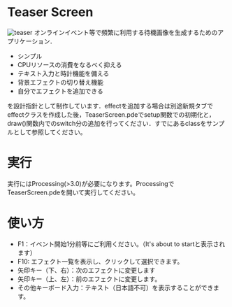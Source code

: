 # Teaser Screen
![teaser](images/teaser.gif)
オンラインイベント等で頻繁に利用する待機画像を生成するためのアプリケーション．
  * シンプル
  * CPUリソースの消費をなるべく抑える
  * テキスト入力と時計機能を備える
  * 背景エフェクトの切り替え機能
  * 自分でエフェクトを追加できる

を設計指針として制作しています．effectを追加する場合は別途新規タブでeffectクラスを作成した後，TeaserScreen.pdeでsetup関数での初期化と，draw()関数内でのswitch分の追加を行ってください．すでにあるclassをサンプルとして参照してください。

# 実行
実行にはProcessing(>3.0)が必要になります。Processingで TeaserScreen.pdeを開いて実行してください。

# 使い方
  * F1：イベント開始1分前等にご利用ください。（It's about to startと表示されます）
  * F10: エフェクト一覧を表示し、クリックして選択できます。
  * 矢印キー（下、右）：次のエフェクトに変更します
  * 矢印キー（上、左）：前のエフェクトに変更します。
  * その他キーボード入力：テキスト（日本語不可）を表示することができます。
